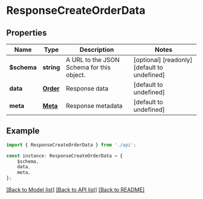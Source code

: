 # ResponseCreateOrderData


## Properties

Name | Type | Description | Notes
------------ | ------------- | ------------- | -------------
**$schema** | **string** | A URL to the JSON Schema for this object. | [optional] [readonly] [default to undefined]
**data** | [**Order**](Order.md) | Response data | [default to undefined]
**meta** | [**Meta**](Meta.md) | Response metadata | [default to undefined]

## Example

```typescript
import { ResponseCreateOrderData } from './api';

const instance: ResponseCreateOrderData = {
    $schema,
    data,
    meta,
};
```

[[Back to Model list]](../README.md#documentation-for-models) [[Back to API list]](../README.md#documentation-for-api-endpoints) [[Back to README]](../README.md)
